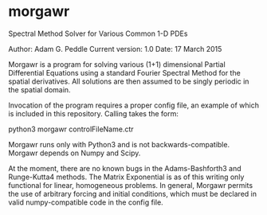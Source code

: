 # morgawr
Spectral Method Solver for Various Common 1-D PDEs

Author: Adam G. Peddle
Current version: 1.0
Date: 17 March 2015

Morgawr is a program for solving various (1+1) dimensional
Partial Differential Equations using a standard Fourier
Spectral Method for the spatial derivatives. All solutions are then
assumed to be singly periodic in the spatial domain.

Invocation of the program requires a proper config file, an
example of which is included in this repository.
Calling takes the form:

python3 morgawr controlFileName.ctr

Morgawr runs only with Python3 and is not backwards-compatible.
Morgawr depends on Numpy and Scipy.

At the moment, there are no known bugs in the Adams-Bashforth3
and Runge-Kutta4 methods. The Matrix Exponential is as of this writing
only functional for linear, homogeneous problems. In general, Morgawr 
permits the use of arbitrary forcing and initial conditions, which must be
declared in valid numpy-compatible code in the config file.
